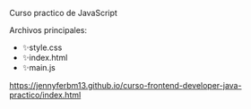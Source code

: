 Curso practico de JavaScript

Archivos principales:
- ✨style.css
- ✨index.html
- ✨main.js

https://jennyferbm13.github.io/curso-frontend-developer-java-practico/index.html
